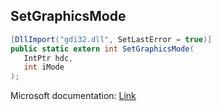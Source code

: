 ## SetGraphicsMode

```csharp
[DllImport("gdi32.dll", SetLastError = true)]
public static extern int SetGraphicsMode(
   IntPtr hdc,
   int iMode
);
```

Microsoft documentation: [Link](https://docs.microsoft.com/en-us/windows/win32/api/wingdi/nf-wingdi-setgraphicsmode)

